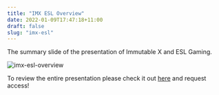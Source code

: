 ```yaml
---
title: "IMX ESL Overview"
date: 2022-01-09T17:47:18+11:00
draft: false
slug: "imx-esl"
---
```


The summary slide of the presentation of Immutable X and ESL Gaming.

![imx-esl-overview](/images/imx-esl.png)

To review the entire presentation please check it out [here](https://docs.google.com/presentation/d/1YFqdp5JGQSsiS4g2flqzq6P_atZkHWx-1kDYp0ZxfaM/edit?usp=sharing) and request access!